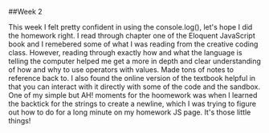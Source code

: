 ##Week 2

This week I felt pretty confident in using the console.log(), let's hope I did the homework right. 
I read through chapter one of the Eloquent JavaScript book and I remebered some of what I was reading from 
the creative coding class. However, reading through exactly how and what the language is telling the computer helped me get a more in depth and clear understanding of how and why to use operators with values. Made tons of notes to reference back to.
 I also found the online version of the textbook helpful in that you can interact with it directly with some of the code and the sandbox.
  One of my simple but AH! moments for the hoomework was when I learned the backtick for the strings to create a newline, which I was trying to figure out how to do for a long minute on my homework JS page. It's those little things!

